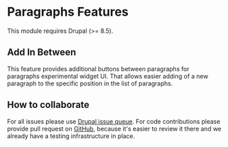 # Paragraphs Features

This module requires Drupal (>= 8.5).

## Add In Between

This feature provides additional buttons between paragraphs for paragraphs experimental widget UI. That allows easier adding of a new paragraph to the specific position in the list of paragraphs.

## How to collaborate

For all issues please use [Drupal issue queue](https://www.drupal.org/project/issues/paragraphs_features).
For code contributions please provide pull request on [GitHub](https://github.com/thunder/paragraphs_features), because it's easier to review it there and we already have a testing infrastructure in place.
